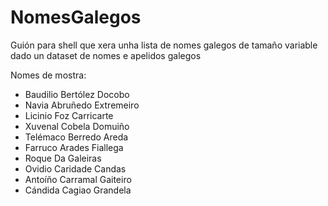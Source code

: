 # NomesGalegos
Guión para shell que xera unha lista de nomes galegos de tamaño variable dado un dataset de nomes e apelidos galegos

Nomes de mostra:
+ Baudilio Bertólez Docobo
+ Navia Abruñedo Extremeiro
+ Licinio Foz Carricarte
+ Xuvenal Cobela Domuiño
+ Telémaco Berredo Areda
+ Farruco Arades Fiallega
+ Roque Da Galeiras
+ Ovidio Caridade Candas
+ Antoíño Carramal Gaiteiro
+ Cándida Cagiao Grandela
